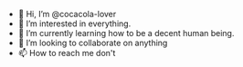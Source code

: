 - 👋 Hi, I’m @cocacola-lover
- 👀 I’m interested in everything.
- 🌱 I’m currently learning how to be a decent human being.
- 💞️ I’m looking to collaborate on anything
- 📫 How to reach me don't

<!---
cocacola-lover/cocacola-lover is a ✨ special ✨ repository because its `README.md` (this file) appears on your GitHub profile.
You can click the Preview link to take a look at your changes.
--->

